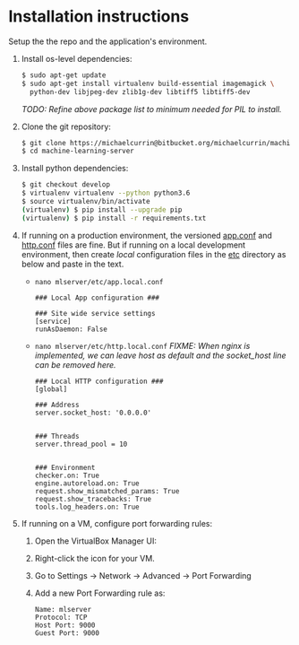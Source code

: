 # Installation instructions

Setup the the repo and the application's environment.

1. Install os-level dependencies:
    
    ```bash
    $ sudo apt-get update
    $ sudo apt-get install virtualenv build-essential imagemagick \
      python-dev libjpeg-dev zlib1g-dev libtiff5 libtiff5-dev
    ```

    _TODO: Refine above package list to minimum needed for PIL to install._

2. Clone the git repository:
   
    ```bash
    $ git clone https://michaelcurrin@bitbucket.org/michaelcurrin/machine-learning-server.git
    $ cd machine-learning-server
    ```

3. Install python dependencies:
    
    ```bash
    $ git checkout develop
    $ virtualenv virtualenv --python python3.6
    $ source virtualenv/bin/activate
    (virtualenv) $ pip install --upgrade pip
    (virtualenv) $ pip install -r requirements.txt
    ```

4. If running on a production environment, the versioned [app.conf](/mlserver/etc/app.conf) and [http.conf](/mlserver/etc/http.conf) files are fine. But if running on a local development environment, then create _local_ configuration files in the [etc](/mlserver/etc) directory as below and paste in the text.
    
    * `nano mlserver/etc/app.local.conf`
        ```
        ### Local App configuration ###

        ### Site wide service settings
        [service]
        runAsDaemon: False
        ```
        
    * `nano mlserver/etc/http.local.conf` *FIXME: When nginx is implemented, we can leave host as default and the socket_host line can be removed here.*

        ```
        ### Local HTTP configuration ###
        [global]

        ### Address
        server.socket_host: '0.0.0.0'


        ### Threads
        server.thread_pool = 10


        ### Environment
        checker.on: True
        engine.autoreload.on: True
        request.show_mismatched_params: True
        request.show_tracebacks: True
        tools.log_headers.on: True
        ```

5. If running on a VM, configure port forwarding rules:
    1. Open the VirtualBox Manager UI:
    2. Right-click the icon for your VM.
    3. Go to Settings -> Network -> Advanced -> Port Forwarding
    4. Add a new Port Forwarding rule as: 

        ```
        Name: mlserver
        Protocol: TCP
        Host Port: 9000 
        Guest Port: 9000
        ```
